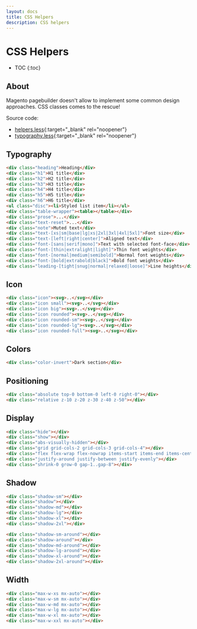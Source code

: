 ```yaml
---
layout: docs
title: CSS Helpers
description: CSS helpers
---
```


# CSS Helpers

* TOC
{:toc}

## About

Magento pagebuilder doesn't allow to implement some common design approaches.
CSS classes comes to the rescue!

Source code:

 - [helpers.less](https://github.com/breezefront/theme-frontend-breeze-blank/blob/master/web/css/base/_helpers.less){:target="_blank" rel="noopener"}
 - [typography.less](https://github.com/breezefront/theme-frontend-breeze-blank/blob/master/web/css/base/_typography.less){:target="_blank" rel="noopener"}

## Typography

```html
<div class="heading">Heading</div>
<div class="h1">H1 title</div>
<div class="h2">H2 title</div>
<div class="h3">H3 title</div>
<div class="h4">H4 title</div>
<div class="h5">H5 title</div>
<div class="h6">H6 title</div>
<ul class="disc"><li>Styled list item</li></ul>
<div class="table-wrapper"><table></table></div>
<div class="prose">...</div>
<div class="text-reset">...</div>
<div class="note">Muted text</div>
<div class="text-[xs|sm|base|lg|xs|2xl|3xl|4xl|5xl]">Font size</div>
<div class="text-[left|right|center]">Aligned text</div>
<div class="font-[sans|serif|mono]">Text with selected font-face</div>
<div class="font-[thin|extralight|light]">Thin font weights</div>
<div class="font-[normal|medium|semibold]">Normal font weights</div>
<div class="font-[bold|extrabold|black]">Bold font weights</div>
<div class="leading-[tight|snug|normal|relaxed|loose]">Line heights</div>
```

## Icon

```html
<div class="icon"><svg>..</svg></div>
<div class="icon small"><svg>..</svg></div>
<div class="icon big"><svg>..</svg></div>
<div class="icon rounded"><svg>..</svg></div>
<div class="icon rounded-sm"><svg>..</svg></div>
<div class="icon rounded-lg"><svg>..</svg></div>
<div class="icon rounded-full"><svg>..</svg></div>
```

## Colors

```html
<div class="color-invert">Dark section</div>
```

## Positioning

```html
<div class="absolute top-0 bottom-0 left-0 right-0"></div>
<div class="relative z-10 z-20 z-30 z-40 z-50"></div>
```

## Display

```html
<div class="hide"></div>
<div class="show"></div>
<div class="abs-visually-hidden"></div>
<div class="grid grid-cols-2 grid-cols-3 grid-cols-4"></div>
<div class="flex flex-wrap flex-nowrap items-start items-end items-center"></div>
<div class="justify-around justify-between justify-evenly"></div>
<div class="shrink-0 grow-0 gap-1..gap-8"></div>
```

## Shadow

```html
<div class="shadow-sm"></div>
<div class="shadow"></div>
<div class="shadow-md"></div>
<div class="shadow-lg"></div>
<div class="shadow-xl"></div>
<div class="shadow-2xl"></div>

<div class="shadow-sm-around"></div>
<div class="shadow-around"></div>
<div class="shadow-md-around"></div>
<div class="shadow-lg-around"></div>
<div class="shadow-xl-around"></div>
<div class="shadow-2xl-around"></div>
```

## Width

```html
<div class="max-w-xs mx-auto"></div>
<div class="max-w-sm mx-auto"></div>
<div class="max-w-md mx-auto"></div>
<div class="max-w-lg mx-auto"></div>
<div class="max-w-xl mx-auto"></div>
<div class="max-w-xxl mx-auto"></div>
```
